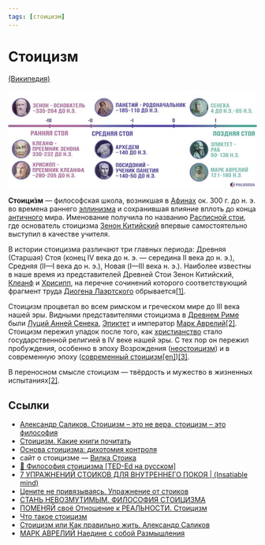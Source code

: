 ```yaml
---
tags: [стоицизм]
---
```

# Стоицизм
[(Википедия)](https://ru.wikipedia.org/wiki/%D0%A1%D1%82%D0%BE%D0%B8%D1%86%D0%B8%D0%B7%D0%BC)

![](../assets/stoicism.jpg)

**Стоици́зм** — философская школа, возникшая в [Афинах](https://ru.wikipedia.org/wiki/%D0%94%D1%80%D0%B5%D0%B2%D0%BD%D0%B8%D0%B5_%D0%90%D1%84%D0%B8%D0%BD%D1%8B "Древние Афины") ок. 300 г. до н. э. во времена раннего [эллинизма](https://ru.wikipedia.org/wiki/%D0%AD%D0%BB%D0%BB%D0%B8%D0%BD%D0%B8%D0%B7%D0%BC "Эллинизм") и сохранившая влияние вплоть до конца [античного](https://ru.wikipedia.org/wiki/%D0%90%D0%BD%D1%82%D0%B8%D1%87%D0%BD%D0%BE%D1%81%D1%82%D1%8C "Античность") мира. Именование получила по названию [Расписной стои](https://ru.wikipedia.org/wiki/%D0%A0%D0%B0%D1%81%D0%BF%D0%B8%D1%81%D0%BD%D0%B0%D1%8F_%D1%81%D1%82%D0%BE%D1%8F "Расписная стоя"), где основатель стоицизма [Зенон Китийский](https://ru.wikipedia.org/wiki/%D0%97%D0%B5%D0%BD%D0%BE%D0%BD_%D0%9A%D0%B8%D1%82%D0%B8%D0%B9%D1%81%D0%BA%D0%B8%D0%B9 "Зенон Китийский") впервые самостоятельно выступил в качестве учителя.

В истории стоицизма различают три главных периода: Древняя (Старшая) Стоя (конец IV века до н. э. — середина II века до н. э.), Средняя (II—I века до н. э.), Новая (I—III века н. э.). Наиболее известны в наше время из представителей Древней Стои Зенон Китийский, [Клеанф](https://ru.wikipedia.org/wiki/%D0%9A%D0%BB%D0%B5%D0%B0%D0%BD%D1%84 "Клеанф") и [Хрисипп](https://ru.wikipedia.org/wiki/%D0%A5%D1%80%D0%B8%D1%81%D0%B8%D0%BF%D0%BF "Хрисипп"), на перечне сочинений которого соответствующий фрагмент труда [Диогена Лаэртского](https://ru.wikipedia.org/wiki/%D0%94%D0%B8%D0%BE%D0%B3%D0%B5%D0%BD_%D0%9B%D0%B0%D1%8D%D1%80%D1%82%D1%81%D0%BA%D0%B8%D0%B9 "Диоген Лаэртский") обрывается[\[1\]](https://ru.wikipedia.org/wiki/%D0%A1%D1%82%D0%BE%D0%B8%D1%86%D0%B8%D0%B7%D0%BC#cite_note-_cf064a662e57733b-1).

Стоицизм процветал во всем римском и греческом мире до III века нашей эры. Видными представителями стоицизма в [Древнем Риме](https://ru.wikipedia.org/wiki/%D0%94%D1%80%D0%B5%D0%B2%D0%BD%D0%B8%D0%B9_%D0%A0%D0%B8%D0%BC "Древний Рим") были [Луций Анней Сенека](https://ru.wikipedia.org/wiki/%D0%9B%D1%83%D1%86%D0%B8%D0%B9_%D0%90%D0%BD%D0%BD%D0%B5%D0%B9_%D0%A1%D0%B5%D0%BD%D0%B5%D0%BA%D0%B0 "Луций Анней Сенека"), [Эпиктет](https://ru.wikipedia.org/wiki/%D0%AD%D0%BF%D0%B8%D0%BA%D1%82%D0%B5%D1%82 "Эпиктет") и император [Марк Аврелий](https://ru.wikipedia.org/wiki/%D0%9C%D0%B0%D1%80%D0%BA_%D0%90%D0%B2%D1%80%D0%B5%D0%BB%D0%B8%D0%B9 "Марк Аврелий")[\[2\]](https://ru.wikipedia.org/wiki/%D0%A1%D1%82%D0%BE%D0%B8%D1%86%D0%B8%D0%B7%D0%BC#cite_note-autogenerated1-2). Стоицизм пережил упадок после того, как [христианство](https://ru.wikipedia.org/wiki/%D0%A5%D1%80%D0%B8%D1%81%D1%82%D0%B8%D0%B0%D0%BD%D1%81%D1%82%D0%B2%D0%BE) стало государственной религией в IV веке нашей эры. С тех пор он пережил пробуждения, особенно в эпоху Возрождения ([неостоицизм](https://ru.wikipedia.org/wiki/%D0%9D%D0%B5%D0%BE%D1%81%D1%82%D0%BE%D0%B8%D1%86%D0%B8%D0%B7%D0%BC "Неостоицизм")) и в современную эпоху ([современный стоицизм](https://ru.wikipedia.org/w/index.php?title=%D0%A1%D0%BE%D0%B2%D1%80%D0%B5%D0%BC%D0%B5%D0%BD%D0%BD%D1%8B%D0%B9_%D1%81%D1%82%D0%BE%D0%B8%D1%86%D0%B8%D0%B7%D0%BC&action=edit&redlink=1 "Современный стоицизм (страница отсутствует)")[\[en\]](https://en.wikipedia.org/wiki/Modern_Stoicism "en:Modern Stoicism"))[\[3\]](https://ru.wikipedia.org/wiki/%D0%A1%D1%82%D0%BE%D0%B8%D1%86%D0%B8%D0%B7%D0%BC#cite_note-3).

В переносном смысле стоицизм — твёрдость и мужество в жизненных испытаниях[\[2\]](https://ru.wikipedia.org/wiki/%D0%A1%D1%82%D0%BE%D0%B8%D1%86%D0%B8%D0%B7%D0%BC#cite_note-autogenerated1-2).

## Ссылки

* [Александр Саликов. Стоицизм – это не вера, стоицизм – это философия](Александр%20Саликов.%20Стоицизм%20–%20это%20не%20вера,%20стоицизм%20–%20это%20философия.md)
* [Стоицизм. Какие книги почитать](Стоицизм.%20Какие%20книги%20почитать.md)
* [Основа стоицизма: дихотомия контроля](https://memori.online/posts/2019/05/dvoistvennost-kontrolya-v-stoicizme/)
* сайт о стоицизме — [Вилка Стоика](https://stoicfork.online/?utm_source=memori.online&utm_medium=site)
* [🔶 Философия стоицизма \[TED-Ed на русском\]](https://youtu.be/4v1QBoNI8rw)
* [7 УПРАЖНЕНИЙ СТОИКОВ ДЛЯ ВНУТРЕННЕГО ПОКОЯ | (Insatiable mind)](https://www.youtube.com/watch?v=dYc2tTy_K3c)
* [Цените не привязываясь. Упражнение от стоиков](https://www.youtube.com/watch?v=3dNi0QGiaIs)
* [СТАНЬ НЕВОЗМУТИМЫМ. ФИЛОСОФИЯ СТОИЦИЗМА](https://www.youtube.com/watch?v=CuHEiWfYDaM)
* [ПОМЕНЯЙ своё Отношение к РЕАЛЬНОСТИ. Стоицизм](https://www.youtube.com/watch?v=fp7AB_yppw4)
* [Что такое стоицизм](https://youtu.be/88JHluksgaE)
* [Стоицизм или Как правильно жить. Александр Саликов](https://youtu.be/JwV4-A1STp4)
* [МАРК АВРЕЛИЙ Наедине с собой Размышления](https://youtu.be/VuEsRU-_9ck)